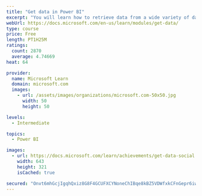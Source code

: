 ```yaml
---
title: "Get data in Power BI"
excerpt: "You will learn how to retrieve data from a wide variety of data sources, including Microsoft Excel, relational databases, and NoSQL data stores. You will also learn how to improve performance while retrieving data."
webUrl: https://docs.microsoft.com/en-us/learn/modules/get-data/
type: course
price: Free
length: PT1H25M
ratings:
  count: 2870
  average: 4.74669
heat: 64

provider:
  name: Microsoft Learn
  domain: microsoft.com
  images:
    - url: /assets/images/organizations/microsoft.com-50x50.jpg
      width: 50
      height: 50

levels:
  - Intermediate

topics:
  - Power BI

images:
  - url: https://docs.microsoft.com/learn/achievements/get-data-social.png
    width: 643
    height: 321
    isCached: true

secured: "Onvt6mhGcjIgqhQxiz8G8F4GCUFXCYNoneChIBqe8kBZ5VDWfxkCFnGepr6iwMmnk/1TZ0CezYxAcbVe3ClQKZPkdzXycHTiZOpS2YHWpsgsVa89FI3t5jzrYx6PVAI4LS7rtF4WldMd6/jI8Oor9Jenr3DmhHOiEgGBjnmCdnb5vf22GhJL4F85hFX1S9/634DfjgCzrGZVH31cUt2yMT7wQaxth/MyGF+NkKk2tR2+5ilCaaT0DzjcbOe+EnBgZlfgAJ3jB3YvXVUMvgEWC/IJxR9UypeCsVHWKr9qgj8Xptxcpj1pIRHRP0GQC3bV9JR4fz1RSmshkuia4iX8gz6ubIMHBnrkfqNyT6PGsCLBdP7cESGsUdjQJLQMzl4qo2eBsSxstEaYV0MkSAPwoCPrKFq2p8J6aAr4TeFOHh4=;ONujrZJyKqSEWALQXxj4Bg=="
---
```


